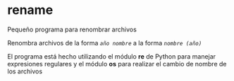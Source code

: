 # rename
Pequeño programa para renombrar archivos

Renombra archivos de la forma _`año nombre`_ a la forma _`nombre (año)`_

El programa está hecho utilizando el módulo **re** de Python para manejar expresiones regulares
y el módulo **os** para realizar el cambio de nombre de los archivos
